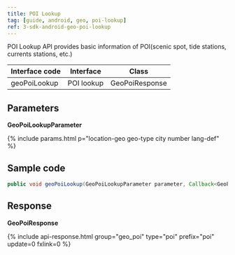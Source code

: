 ```yaml
---
title: POI Lookup
tag: [guide, android, geo, poi-lookup]
ref: 3-sdk-android-geo-poi-lookup
---
```


POI Lookup API provides basic information of POI(scenic spot, tide stations, currents stations, etc.)

| Interface code| Interface  | Class |
| ----------- | --------------- | ---------- |
| geoPoiLookup| POI lookup  | GeoPoiResponse |

## Parameters

**GeoPoiLookupParameter**

{% include params.html p="location-geo geo-type city number lang-def" %}

## Sample code

```java
public void geoPoiLookup(GeoPoiLookupParameter parameter, Callback<GeoPoiResponse> callback);
```

## Response

**GeoPoiResponse**

{% include api-response.html group="geo_poi" type="poi" prefix="poi" update=0 fxlink=0 %}
<!-- 
| Property | Description | Example |
| ---------- | -------- | --------------- |
| getCode | See [Status Code](/en/docs/resource/status-code/) | 200 |
| getPoi | City data | List&lt;Location&gt; |


**Refer**

| Property | Description  |  Type |  Example  |
| ---------- | ----------- | ------------------ | ------------ |
| getSources | Data source and other statements  | List&lt;String&gt; | QWeather     |
| getLicense | Data license     | List&lt;String&gt; | QWeather Developers License |


**Location**

| Property | Description | Example |
| ------------ | ----------------------- | --------- |
| getName | POI name | Beijing Zoo |
| getId | Location ID | 10101020006A |
| getLon | Longitude of the POI | 116.33000 |
| getLat | Latitude of the POI | 39.93000 |
| getAdm2 | Name of the superior administrative division of the POI | Beijing |
| getAdm1 | The first-level administrative region to which the POI belongs | Beijing |
| getCountry | Country name of the POI | China |
| getTz | [Timezone](/en/docs/resource/glossary/#timezone) of the POI | Asia/Shanghai |
| getUtcOffset | The number of hours offset between local time and UTC time, refer to [UTC-Offset](/en/docs/resource/glossary/#utc-offset) | +08:00 |
| getIsDst | Is the location currently observing Daylight Saving time<br />`1` in daylight saving time <br /> `0` not in daylight saving time | 0 |
| getType | POI type | scenic |
| getRank | [Location Rank](/en/docs/resource/glossary/#rank) | 10 |
| getFxLink | Responsive web page of this location, easy to embed in your website or APP | https://www.qweather.com | -->
